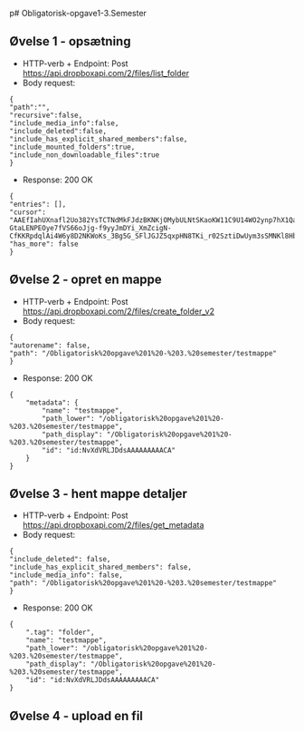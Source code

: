 p# Obligatorisk-opgave1-3.Semester

## Øvelse 1 - opsætning
- HTTP-verb + Endpoint: Post https://api.dropboxapi.com/2/files/list_folder
- Body request:
``` 
{
"path":"",
"recursive":false,
"include_media_info":false,
"include_deleted":false,
"include_has_explicit_shared_members":false,
"include_mounted_folders":true,
"include_non_downloadable_files":true
}
```
- Response:
200 OK
``` 
{
"entries": [],
"cursor": "AAEfIahUXnafl2Uo382YsTCTNdMkFJdzBKNKjOMybULNtSKaoKW11C9U14WO2ynp7hX1QalNRi-GtaLENPEOye7fVS66oJjg-f9yyJmDYi_XmZcigN-CfKKRpdqlAi4W6y8D2NKWoKs_3Bg5G_SFlJGJZ5qxpHN8TKi_r02SztiDwUym3sSMNKl8Hbl9gR9fgWQ",
"has_more": false
}
``` 

## Øvelse 2 - opret en mappe
- HTTP-verb + Endpoint: Post https://api.dropboxapi.com/2/files/create_folder_v2
- Body request:
``` 
{
"autorename": false,
"path": "/Obligatorisk%20opgave%201%20-%203.%20semester/testmappe"
}
```
- Response:
200 OK
```
{
    "metadata": {
        "name": "testmappe",
        "path_lower": "/obligatorisk%20opgave%201%20-%203.%20semester/testmappe",
        "path_display": "/Obligatorisk%20opgave%201%20-%203.%20semester/testmappe",
        "id": "id:NvXdVRLJDdsAAAAAAAAACA"
    }
}
```

## Øvelse 3 - hent mappe detaljer
- HTTP-verb + Endpoint: Post https://api.dropboxapi.com/2/files/get_metadata
- Body request:
```
{
"include_deleted": false,
"include_has_explicit_shared_members": false,
"include_media_info": false,
"path": "/Obligatorisk%20opgave%201%20-%203.%20semester/testmappe"
}
``` 
- Response:
200 OK
``` 
{
    ".tag": "folder",
    "name": "testmappe",
    "path_lower": "/obligatorisk%20opgave%201%20-%203.%20semester/testmappe",
    "path_display": "/Obligatorisk%20opgave%201%20-%203.%20semester/testmappe",
    "id": "id:NvXdVRLJDdsAAAAAAAAACA"
}
``` 

## Øvelse 4 - upload en fil
